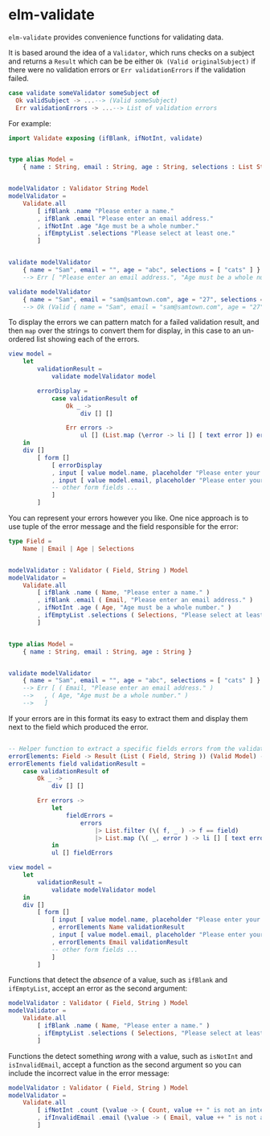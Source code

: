 # elm-validate

`elm-validate` provides convenience functions for validating data.

It is based around the idea of a `Validator`, which runs checks on a
subject and returns a `Result` which can be be either `Ok (Valid originalSubject)`
if there were no validation errors or `Err validationErrors` if the
validation failed.

```elm
case validate someValidator someSubject of
  Ok validSubject -> ...--> (Valid someSubject)
  Err validationErrors -> ...--> List of validation errors
```

For example:

```elm
import Validate exposing (ifBlank, ifNotInt, validate)


type alias Model =
    { name : String, email : String, age : String, selections : List String }


modelValidator : Validator String Model
modelValidator =
    Validate.all
        [ ifBlank .name "Please enter a name."
        , ifBlank .email "Please enter an email address."
        , ifNotInt .age "Age must be a whole number."
        , ifEmptyList .selections "Please select at least one."
        ]


validate modelValidator
    { name = "Sam", email = "", age = "abc", selections = [ "cats" ] }
    --> Err [ "Please enter an email address.", "Age must be a whole number." ]

validate modelValidator
    { name = "Sam", email = "sam@samtown.com", age = "27", selections = [ "cats" ] }
    --> Ok (Valid { name = "Sam", email = "sam@samtown.com", age = "27", selections = [ "cats" ] })
```

To display the errors we can pattern match for a failed validation result,
and then `map` over the strings to convert them for display, in this case
to an un-ordered list showing each of the errors.

```elm
view model =
    let
        validationResult =
            validate modelValidator model

        errorDisplay =
            case validationResult of
                Ok _ ->
                    div [] []

                Err errors ->
                    ul [] (List.map (\error -> li [] [ text error ]) errors)
    in
    div []
        [ form []
            [ errorDisplay
            , input [ value model.name, placeholder "Please enter your name...", onInput UpdateName ] []
            , input [ value model.email, placeholder "Please enter your email...", onInput UpdateEmail ] []
            -- other form fields ...
            ]
        ]

```

You can represent your errors however you like. One nice approach is to use
tuple of the error message and the field responsible for the error:

```elm
type Field =
    Name | Email | Age | Selections


modelValidator : Validator ( Field, String ) Model
modelValidator =
    Validate.all
        [ ifBlank .name ( Name, "Please enter a name." )
        , ifBlank .email ( Email, "Please enter an email address." )
        , ifNotInt .age ( Age, "Age must be a whole number." )
        , ifEmptyList .selections ( Selections, "Please select at least one." )
        ]


type alias Model =
    { name : String, email : String, age : String }


validate modelValidator
    { name = "Sam", email = "", age = "abc", selections = [ "cats" ] }
    --> Err [ ( Email, "Please enter an email address." )
    -->   , ( Age, "Age must be a whole number." )
    -->   ]

```

If your errors are in this format its easy to extract them and display them
next to the field which produced the error.

```elm

-- Helper function to extract a specific fields errors from the validation result
errorElements: Field -> Result (List ( Field, String )) (Valid Model) -> Html msg
errorElements field validationResult =
    case validationResult of
        Ok _ ->
            div [] []

        Err errors ->
            let
                fieldErrors =
                    errors
                        |> List.filter (\( f, _ ) -> f == field)
                        |> List.map (\( _, error ) -> li [] [ text error ])
            in
            ul [] fieldErrors

view model =
    let
        validationResult =
            validate modelValidator model
    in
    div []
        [ form []
            [ input [ value model.name, placeholder "Please enter your name...", onInput UpdateName ] []
            , errorElements Name validationResult
            , input [ value model.email, placeholder "Please enter your email...", onInput UpdateEmail ] []
            , errorElements Email validationResult
            -- other form fields ...
            ]
        ]

```

Functions that detect the _absence_ of a value, such as `ifBlank` and `ifEmptyList`, accept an error as the second argument:

```elm
modelValidator : Validator ( Field, String ) Model
modelValidator =
    Validate.all
        [ ifBlank .name ( Name, "Please enter a name." )
        , ifEmptyList .selections ( Selections, "Please select at least one." )
        ]
```

Functions the detect something _wrong_ with a value, such as `isNotInt` and `isInvalidEmail`, accept a function as the second argument so you can include the incorrect value in the error message:

```elm
modelValidator : Validator ( Field, String ) Model
modelValidator =
    Validate.all
        [ ifNotInt .count (\value -> ( Count, value ++ " is not an integer." ))
        , ifInvalidEmail .email (\value -> ( Email, value ++ " is not a valid email address." ))
        ]
```
